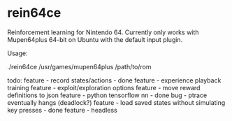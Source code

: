 # rein64ce
Reinforcement learning for Nintendo 64.
Currently only works with Mupen64plus 64-bit on Ubuntu with the default input plugin.

Usage:

./rein64ce /usr/games/mupen64plus /path/to/rom


todo:
feature - record states/actions - done
feature - experience playback training
feature - exploit/exploration options
feature - move reward definitions to json
feature - python tensorflow nn - done
bug - ptrace eventually hangs (deadlock?)
feature - load saved states without simulating key presses - done
feature - headless
